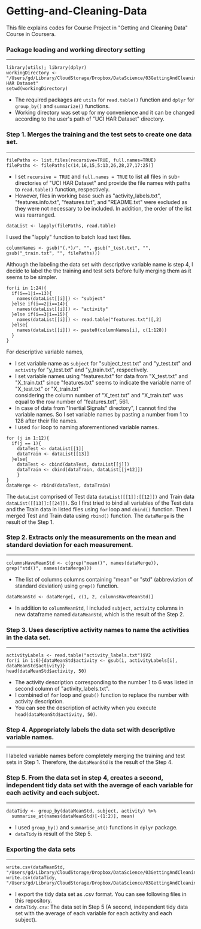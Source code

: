 # Getting-and-Cleaning-Data
This file explains codes for Course Project in "Getting and Cleaning Data" Course in Coursera.


### Package loading and working directory setting
-------------
```
library(utils); library(dplyr)
workingDirectory <- "/Users/gd/Library/CloudStorage/Dropbox/DataScience/03GettingAndCleaningData/Course/UCI HAR Dataset"
setwd(workingDirectory)
```
* The required packages are `utils` for `read.table()` function and `dplyr` for `group_by()` and `summarize()` functions.  
* Working directory was set up for my convenience and it can be changed according to the user's path of "UCI HAR Dataset" directory.

### Step 1. Merges the training and the test sets to create one data set.
-------------
```
filePaths <- list.files(recursive=TRUE, full.names=TRUE)
filePaths <- filePaths[c(14,16,15,5:13,26,28,27,17:25)]
```
* I set `recursive = TRUE` and `full.names = TRUE` to list all files in sub-directories of "UCI HAR Dataset" and provide the file names with paths to `read.table()` function, respectively. 
* However, files in working base such as "activity_labels.txt", "features.info.txt", "features.txt", and "README.txt" were excluded as they were not necessary to be included. In addition, the order of the list was rearranged.
```
dataList <- lapply(filePaths, read.table)
```
I used the "lapply" function to batch load text files.
```
columnNames <- gsub("(.*)/", "", gsub("_test.txt", "", gsub("_train.txt", "", filePaths)))
```
Although the labeling the data set with descriptive variable name is step 4, 
I decide to label the the training and test sets before fully merging them as it seems to be simpler.
```
for(i in 1:24){
  if(i==1|i==13){
    names(dataList[[i]]) <- "subject"
  }else if(i==2|i==14){
    names(dataList[[i]]) <- "activity"
  }else if(i==3|i==15){
    names(dataList[[i]]) <- read.table("features.txt")[,2]
  }else{
    names(dataList[[i]]) <- paste0(columnNames[i], c(1:128))
  }
}
```
For descriptive variable names,  
* I set variable name as `subject` for "subject_test.txt" and "y_test.txt" and `activity` for "y_test.txt" and "y_train.txt", respectively. 
* I set variable names using "features.txt" for data from "X_test.txt" and "X_train.txt" 
since "features.txt" seems to indicate the variable name of "X_test.txt" or "X_train.txt"  
considering the column number of "X_test.txt" and "X_train.txt" was equal to the row number of "features.txt", 561.  
* In case of data from "Inertial Signals" directory", I cannot find the variable names. So I set variable names by pasting a number from 1 to 128 after their file names.  
* I used `for` loop to naming aforementioned variable names.

```
for (j in 1:12){
  if(j == 1){
    dataTest <- dataList[[1]] 
    dataTrain <- dataList[[13]]
  }else{
    dataTest <- cbind(dataTest, dataList[[j]]) 
    dataTrain <- cbind(dataTrain, dataList[[j+12]])
    }
}
dataMerge <- rbind(dataTest, dataTrain)
```
The `dataList` comprised of Test data `dataList([[1]]:[[12]])` and Train data `dataList([[13]]:[[24]])`.
So I first tried to bind all variables of the Test data and the Train data in listed files using `for` loop and `cbind()` function.
Then I merged Test and Train data using `rbind()` function. The `dataMerge` is the result of the Step 1.

### Step 2. Extracts only the measurements on the mean and standard deviation for each measurement.
-------------
```
columnsHaveMeanStd <- c(grep("mean()", names(dataMerge)), grep("std()", names(dataMerge)))
```
* The list of columns columns containing "mean" or "std" (abbreviation of standard deviation) using `grep()` function.
```
dataMeanStd <- dataMerge[, c(1, 2, columnsHaveMeanStd)] 
```
* In addition to `columnMeanStd`, I included `subject`, `activity` columns in new dataframe named `dataMeanStd`, which is the result of the Step 2.

### Step 3. Uses descriptive activity names to name the activities in the data set.
-------------
```
activityLabels <- read.table("activity_labels.txt")$V2
for(i in 1:6){dataMeanStd$activity <- gsub(i, activityLabels[i], dataMeanStd$activity)}
head(dataMeanStd$activity, 50)
```
* The activity description corresponding to the number 1 to 6 was listed in second column of "activity_labels.txt".
* I combined of `for` loop and `gsub()` function to replace the number with activity description.
* You can see the description of activity when you execute `head(dataMeanStd$activity, 50)`.

### Step 4. Appropriately labels the data set with descriptive variable names.
-------------
I labeled variable names before completely merging the training and test sets in Step 1.
Therefore, the `dataMeanStd` is the result of the Step 4. 

### Step 5. From the data set in step 4, creates a second, independent tidy data set with the average of each variable for each activity and each subject.
-------------
```
dataTidy <- group_by(dataMeanStd, subject, activity) %>%
  summarise_at(names(dataMeanStd)[-(1:2)], mean)
```
* I used `group_by()` and `summarise_at()` functions in `dplyr` package.
* `dataTidy` is result of the Step 5.

### Exporting the data sets
-------------
```
write.csv(dataMeanStd, "/Users/gd/Library/CloudStorage/Dropbox/DataScience/03GettingAndCleaningData/Course/dataMeanStd.csv")
write.csv(dataTidy, "/Users/gd/Library/CloudStorage/Dropbox/DataScience/03GettingAndCleaningData/Course/dataTidy.csv")
```
* I export the tidy data set as .csv format. You can see following files in this repository.  
* `dataTidy.csv`: The data set in Step 5 (A second, independent tidy data set with the average of each variable for each activity and each subject).

